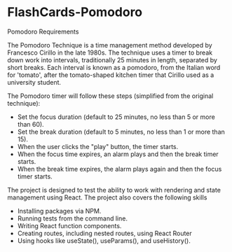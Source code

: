 # FlashCards-Pomodoro

Pomodoro Requirements

The Pomodoro Technique is a time management method developed by Francesco Cirillo in the late 1980s.
The technique uses a timer to break down work into intervals, traditionally 25 minutes in length, separated by short breaks. Each interval is known as a pomodoro, from the Italian word for 'tomato', after the tomato-shaped kitchen timer that Cirillo used as a university student.

The Pomodoro timer will follow these steps (simplified from the original technique):

- Set the focus duration (default to 25 minutes, no less than 5 or more than 60).
- Set the break duration (default to 5 minutes, no less than 1 or more than 15).
- When the user clicks the "play" button, the timer starts.
- When the focus time expires, an alarm plays and then the break timer starts.
- When the break time expires, the alarm plays again and then the focus timer starts.

 The project is designed to test the ability to work with rendering and state management using React. 
 The project also covers the following skills
 - Installing packages via NPM.
 - Running tests from the command line.
 - Writing React function components.
 - Creating routes, including nested routes, using React Router
 - Using hooks like useState(), useParams(), and useHistory().
